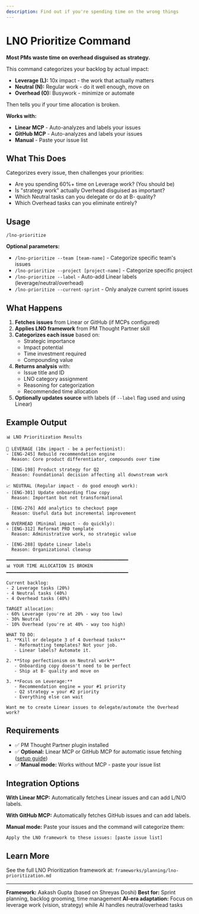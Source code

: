 ```yaml
---
description: Find out if you're spending time on the wrong things
---
```


# LNO Prioritize Command

**Most PMs waste time on overhead disguised as strategy.**

This command categorizes your backlog by actual impact:
- **Leverage (L):** 10x impact - the work that actually matters
- **Neutral (N):** Regular work - do it well enough, move on
- **Overhead (O):** Busywork - minimize or automate

Then tells you if your time allocation is broken.

**Works with:**
- **Linear MCP** - Auto-analyzes and labels your issues
- **GitHub MCP** - Auto-analyzes and labels your issues
- **Manual** - Paste your issue list

## What This Does

Categorizes every issue, then challenges your priorities:
- Are you spending 60%+ time on Leverage work? (You should be)
- Is "strategy work" actually Overhead disguised as important?
- Which Neutral tasks can you delegate or do at B- quality?
- Which Overhead tasks can you eliminate entirely?

## Usage

```
/lno-prioritize
```

**Optional parameters:**
- `/lno-prioritize --team [team-name]` - Categorize specific team's issues
- `/lno-prioritize --project [project-name]` - Categorize specific project
- `/lno-prioritize --label` - Auto-add Linear labels (leverage/neutral/overhead)
- `/lno-prioritize --current-sprint` - Only analyze current sprint issues

## What Happens

1. **Fetches issues** from Linear or GitHub (if MCPs configured)
2. **Applies LNO framework** from PM Thought Partner skill
3. **Categorizes each issue** based on:
   - Strategic importance
   - Impact potential
   - Time investment required
   - Compounding value
4. **Returns analysis** with:
   - Issue title and ID
   - LNO category assignment
   - Reasoning for categorization
   - Recommended time allocation
5. **Optionally updates source** with labels (if `--label` flag used and using Linear)

## Example Output

```
📊 LNO Prioritization Results

🚀 LEVERAGE (10x impact - be a perfectionist):
- [ENG-245] Rebuild recommendation engine
  Reason: Core product differentiator, compounds over time

- [ENG-198] Product strategy for Q2
  Reason: Foundational decision affecting all downstream work

📈 NEUTRAL (Regular impact - do good enough work):
- [ENG-301] Update onboarding flow copy
  Reason: Important but not transformational

- [ENG-276] Add analytics to checkout page
  Reason: Useful data but incremental improvement

⚙️ OVERHEAD (Minimal impact - do quickly):
- [ENG-312] Reformat PRD template
  Reason: Administrative work, no strategic value

- [ENG-288] Update Linear labels
  Reason: Organizational cleanup

━━━━━━━━━━━━━━━━━━━━━━━━━━━━━━━━━━━━━━━━━━━━━━
📊 YOUR TIME ALLOCATION IS BROKEN
━━━━━━━━━━━━━━━━━━━━━━━━━━━━━━━━━━━━━━━━━━━━━━

Current backlog:
- 2 Leverage tasks (20%)
- 4 Neutral tasks (40%)
- 4 Overhead tasks (40%)

TARGET allocation:
- 60% Leverage (you're at 20% - way too low)
- 30% Neutral
- 10% Overhead (you're at 40% - way too high)

WHAT TO DO:
1. **Kill or delegate 3 of 4 Overhead tasks**
   - Reformatting templates? Not your job.
   - Linear labels? Automate it.

2. **Stop perfectionism on Neutral work**
   - Onboarding copy doesn't need to be perfect
   - Ship at B- quality and move on

3. **Focus on Leverage:**
   - Recommendation engine = your #1 priority
   - Q2 strategy = your #2 priority
   - Everything else can wait

Want me to create Linear issues to delegate/automate the Overhead work?
```

## Requirements

- ✅ PM Thought Partner plugin installed
- ✅ **Optional:** Linear MCP or GitHub MCP for automatic issue fetching ([setup guide](../INSTALL_PLUGIN.md#connect-your-issue-tracker))
- ✅ **Manual mode:** Works without MCP - paste your issue list

## Integration Options

**With Linear MCP:**
Automatically fetches Linear issues and can add L/N/O labels.

**With GitHub MCP:**
Automatically fetches GitHub issues and can add labels.

**Manual mode:**
Paste your issues and the command will categorize them:
```
Apply the LNO framework to these issues: [paste issue list]
```

## Learn More

See the full LNO Prioritization framework at:
`frameworks/planning/lno-prioritization.md`

---

**Framework:** Aakash Gupta (based on Shreyas Doshi)
**Best for:** Sprint planning, backlog grooming, time management
**AI-era adaptation:** Focus on leverage work (vision, strategy) while AI handles neutral/overhead tasks
